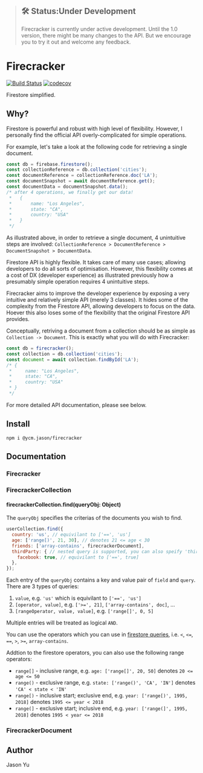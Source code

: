 > ## 🛠 Status:Under Development
> Firecracker is currently under active development. Until the 1.0 version, there might be many changes to the API. But we encourage you to try it out and welcome any feedback.

# Firecracker

[![Build Status](https://travis-ci.com/ycmjason/firecracker.svg?branch=master)](https://travis-ci.com/ycmjason/firecracker)
[![codecov](https://codecov.io/gh/ycmjason/firecracker/branch/master/graph/badge.svg)](https://codecov.io/gh/ycmjason/firecracker)

Firestore simplified.

## Why?

Firestore is powerful and robust with high level of flexibility. However, I personally find the official API overly-complicated for simple operations.

For example, let's take a look at the following code for retrieving a single document.

```js
const db = firebase.firestore();
const collectionReference = db.collection('cities');
const documentReference = collectionReference.doc('LA');
const documentSnapshot = await documentReference.get();
const documentData = documentSnapshot.data();
/* after 4 operations, we finally get our data!
 *   {
 *       name: "Los Angeles",
 *       state: "CA",
 *       country: "USA"
 *   }
 */
```

As illustrated above, in order to retrieve a single document, 4 unintuitive steps are involved: `CollectionReference > DocumentReference > DocumentSnapshot > DocumentData`.

Firestore API is highly flexible. It takes care of many use cases; allowing developers to do all sorts of optimisation. However, this flexibility comes at a cost of DX (developer experience) as illustrated previously how a presumably simple operation requires 4 unintuitive steps.

Firecracker aims to improve the developer experience by exposing a very intuitive and relatively simple API (merely 3 classes). It hides some of the complexity from the Firestore API, allowing developers to focus on the data. Hoever this also loses some of the flexibility that the original Firestore API provides.

Conceptually, retriving a document from a collection should be as simple as `Collection -> Document`. This is exactly what you will do with Firecracker:

```js
const db = firecracker();
const collection = db.collection('cities');
const document = await collection.findById('LA');
/* {
 *     name: "Los Angeles",
 *     state: "CA",
 *     country: "USA"
 * }
 */
```

For more detailed API documentation, please see below.

## Install

```
npm i @ycm.jason/firecracker
```

## Documentation

### Firecracker

### FirecrackerCollection

#### firecrackerCollection.find(queryObj: Object)

The `queryObj` specifies the criterias of the documents you wish to find.

```js
userCollection.find({
  country: 'us', // equivilant to ['==', 'us']
  age: ['range[)', 21, 30], // denotes 21 <= age < 30
  friends: ['array-contains', firecrackerDocument],
  thirdParty: { // nested query is supported, you can also speify 'thirdParty.facebook' if you wish
    facebook: true, // equivilant to ['==', true]
  },
});
```

Each entry of the `queryObj` contains a key and value pair of `field` and `query`. There are 3 types of queries:

1. `value`, e.g. `'us'` which is equivilant to `['==', 'us']`
2. `[operator, value]`, e.g. `['>=', 21]`, `['array-contains', doc]`, ...
3. `[rangeOperator, value, value]`, e.g. `['range[]', 0, 5]`

Multiple entries will be treated as logical `AND`. 

You can use the operators which you can use in [firestore queries](https://firebase.google.com/docs/firestore/query-data/queries), i.e. `<`, `<=`, `==`, `>`, `>=`, `array-contains`.

Addtion to the firestore operators, you can also use the following range operators:
- `range[]` - inclusive range, e.g. `age: ['range[]', 20, 50]` denotes `20 <= age <= 50`
- `range()` - exclusive range, e.g. `state: ['range()', 'CA', 'IN']` denotes `'CA' < state < 'IN'`
- `range[)` - inclusive start; exclusive end, e.g. `year: ['range[)', 1995, 2018]` denotes `1995 <= year < 2018`
- `range(]` - exclusive start; inclusive end, e.g. `year: ['range(]', 1995, 2018]` denotes `1995 < year <= 2018`


### FirecrackerDocument

## Author
Jason Yu
